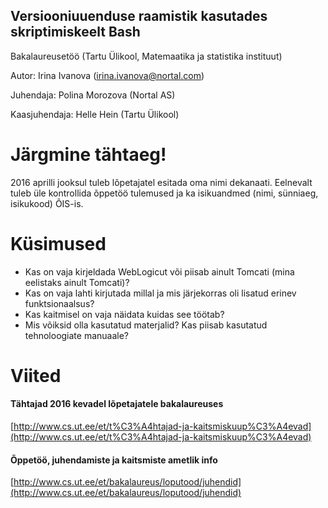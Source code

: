 ## Versiooniuuenduse raamistik kasutades skriptimiskeelt Bash
Bakalaureusetöö (Tartu Ülikool, Matemaatika ja statistika instituut)

Autor: Irina Ivanova (irina.ivanova@nortal.com)

Juhendaja: Polina Morozova (Nortal AS)

Kaasjuhendaja: Helle Hein (Tartu Ülikool)

# Järgmine tähtaeg!
​2016 aprilli jooksul tuleb lõpetajatel esitada oma nimi dekanaati. Eelnevalt tuleb üle kontrollida õppetöö tulemused ja ka isikuandmed (nimi, sünniaeg, isikukood) ÕIS-is.

# Küsimused
* Kas on vaja kirjeldada WebLogicut või piisab ainult Tomcati (mina eelistaks ainult Tomcati)?
* Kas on vaja lahti kirjutada millal ja mis järjekorras oli lisatud erinev funktsionaalsus?
* Kas kaitmisel on vaja näidata kuidas see töötab?
* Mis võiksid olla kasutatud materjalid? Kas piisab kasutatud tehnoloogiate manuaale?

# Viited
#### Tähtajad 2016 kevadel lõpetajatele bakalaureuses
[http://www.cs.ut.ee/et/t%C3%A4htajad-ja-kaitsmiskuup%C3%A4evad](http://www.cs.ut.ee/et/t%C3%A4htajad-ja-kaitsmiskuup%C3%A4evad)

#### Õppetöö, juhendamiste ja kaitsmiste ametlik info
[http://www.cs.ut.ee/et/bakalaureus/loputood/juhendid](http://www.cs.ut.ee/et/bakalaureus/loputood/juhendid)
